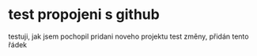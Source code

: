 # test propojeni s github

testuji, jak jsem pochopil pridani noveho projektu
test změny, přidán tento řádek
